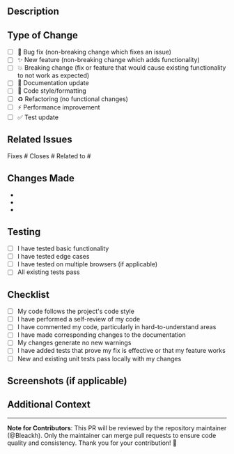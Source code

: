 ## Description
<!-- Provide a brief description of your changes -->

## Type of Change
<!-- Mark the relevant option with an "x" -->

- [ ] 🐛 Bug fix (non-breaking change which fixes an issue)
- [ ] ✨ New feature (non-breaking change which adds functionality)
- [ ] 💥 Breaking change (fix or feature that would cause existing functionality to not work as expected)
- [ ] 📝 Documentation update
- [ ] 🎨 Code style/formatting
- [ ] ♻️ Refactoring (no functional changes)
- [ ] ⚡ Performance improvement
- [ ] ✅ Test update

## Related Issues
<!-- Link to related issues using #issue_number -->

Fixes #
Closes #
Related to #

## Changes Made
<!-- List the specific changes you made -->

- 
- 
- 

## Testing
<!-- Describe how you tested your changes -->

- [ ] I have tested basic functionality
- [ ] I have tested edge cases
- [ ] I have tested on multiple browsers (if applicable)
- [ ] All existing tests pass

## Checklist
<!-- Mark completed items with an "x" -->

- [ ] My code follows the project's code style
- [ ] I have performed a self-review of my code
- [ ] I have commented my code, particularly in hard-to-understand areas
- [ ] I have made corresponding changes to the documentation
- [ ] My changes generate no new warnings
- [ ] I have added tests that prove my fix is effective or that my feature works
- [ ] New and existing unit tests pass locally with my changes

## Screenshots (if applicable)
<!-- Add screenshots to help explain your changes -->

## Additional Context
<!-- Add any other context about the PR here -->

---

**Note for Contributors**: This PR will be reviewed by the repository maintainer (@Bleackh). Only the maintainer can merge pull requests to ensure code quality and consistency. Thank you for your contribution! 🎉

